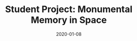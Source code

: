 ---
category: frontpage
title: "Student Project: Monumental Memory in Space"
thumbnail: "assets/images/monument-thumb.png"
date: 2020-01-08
---